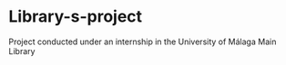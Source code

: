 # Library-s-project

Project conducted under an internship in the University of Málaga Main Library
